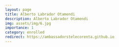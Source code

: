 ```yaml
---
layout: page
title: Alberto Labrador Otamendi
description: Alberto Labrador Otamendi
img: assets/img/6.jpg
importance: 1
category: enrolled
redirect: https://ambassadorstelecorenta.github.io
---
```

